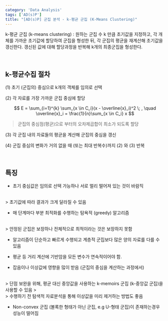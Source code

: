 ```yaml
---
category: 'Data Analysis'
tags: ['AD(s)P']
title: "[AD(s)P] 군집 분석 - k-평균 군집 (K-Means Clustering)"
---
```


k-평균 군집 (k-means clustering)
: 원하는 군집 수 k 만큼 초기값을 지정하고, 각 개체를 가까운 초기값에 할당하여 군집을 형성한 뒤, 각 군집의 평균을 재계산해 초기값을 갱신한다. 갱신된 값에 대해 할당과정을 반복해 k개의 최종군집을 형성한다.

<br>


## k-평균수집 절차
(1) 초기 (군집의) 중심으로 k개의 객체를 임의로 선택

(2) 각 자료를 가장 가까운 군집 중심에 할당

$$
E = \sum_{i=1}^{k} \sum_{x \in C_i}(x - \overline{x}_i)^2 \; ,
\quad \overline{x}_i = \frac{1}{n}\sum_{x \in C_i} x
$$

> 군집의 중심점(평균)으로 부터의 오차제곱합이 최소가 되도록 할당

(3) 각 군집 내의 자료들의 평균을 계산해 군집의 중심을 갱신

(4) 군집 중심의 변화가 거의 없을 때 (또는 최대 반복수)까지 (2) 와 (3) 반복

<br>


## 특징
- 초기 중심값은 임의로 선택 가능하나 서로 멀리 떨어져 있는 것이 바람직
<br>
> 초기값에 따라 결과가 크게 달라질 수 있음

- 매 단계마다 부분 최적화를 수행하는 탐욕적 (greedy) 알고리즘
<br>
> 안정된 군집은 보장하나 전체적으로 최적이라는 것은 보장하지 못함

- 알고리즘이 단순하고 빠르게 수행되고 계층적 군집보다 많은 양의 자료를 다를 수 있음

- 평균 등 거리 계산에 기반암을 모든 변수가 연속적이어야 함.

- 잡음이나 이상값에 영향을 많이 받음 (군집의 중심을 계산하는 과정에서)
<br>
> 단점 보완을 위해, 평균 대신 중앙값을 사용하는 k-memoirs 군집 (k-중앙값 군집)을 사용할 수 있음
> <br>
> 수행하기 전 탐색적 자료분석을 통해 이상값을 미리 제거하는 방법도 좋음

- Non-convex 군집 (볼록한 형태가 아닌 군집, e.g U-형태 군집)이 존재하는경우 성능이 떨어짐

